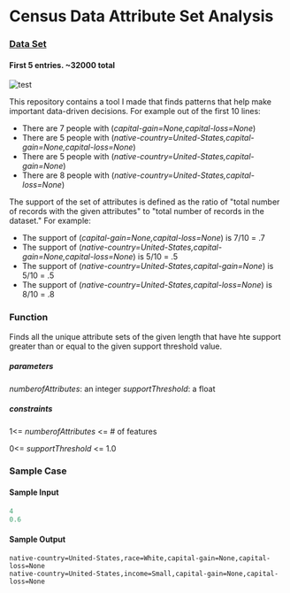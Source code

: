 # Census Data Attribute Set Analysis

### [Data Set](https://s3.amazonaws.com/istreet-questions-us-east-1/443605/census.csv)
#### First 5 entries. ~32000 total
![test](http://puu.sh/EeDZd/350b3ccd7d.png)

This repository contains a tool I made that finds patterns that help make important data-driven decisions. For example out of the first 10 lines:
* There are 7 people with (_capital-gain=None,capital-loss=None_)
* There are 5 people with (_native-country=United-States,capital-gain=None,capital-loss=None_)
* There are 5 people with (_native-country=United-States,capital-gain=None_)
* There are 8 people with (_native-country=United-States,capital-loss=None_)

The support of the set of attributes is defined as the ratio of "total number of records with the given attributes" to "total number of records in the dataset." For example:
* The support of (_capital-gain=None,capital-loss=None_) is 7/10 = .7
* The support of (_native-country=United-States,capital-gain=None,capital-loss=None_) is 5/10 = .5
* The support of (_native-country=United-States,capital-gain=None_) is 5/10 = .5
* The support of (_native-country=United-States,capital-loss=None_) is 8/10 = .8

### Function
Finds all the unique attribute sets of the given length that have hte support greater than or equal to the given support threshold value.





  ##### parameters
  _numberofAttributes_: an integer
  _supportThreshold_: a float
  
  ##### constraints
  1<= _numberofAttributes_ <= # of features
  
  0<= _supportThreshold_ <= 1.0

### Sample Case

#### Sample Input

```python
4
0.6
```
#### Sample Output
```
native-country=United-States,race=White,capital-gain=None,capital-loss=None
native-country=United-States,income=Small,capital-gain=None,capital-loss=None
```

